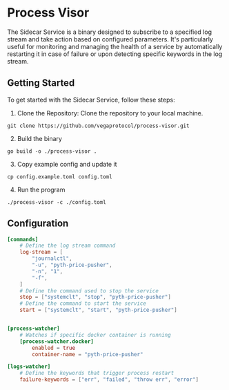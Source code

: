 # Process Visor

The Sidecar Service is a binary designed to subscribe to a specified log stream and take action based on configured parameters. It's particularly useful for monitoring and managing the health of a service by automatically restarting it in case of failure or upon detecting specific keywords in the log stream.

## Getting Started

To get started with the Sidecar Service, follow these steps:

1. Clone the Repository: Clone the repository to your local machine.

```
git clone https://github.com/vegaprotocol/process-visor.git
```

2. Build the binary
```
go build -o ./process-visor . 
```

3. Copy example config and update it

```
cp config.example.toml config.toml
```

4. Run the program

```
./process-visor -c ./config.toml
```

## Configuration

```toml
[commands]
    # Define the log stream command
    log-stream = [
        "journalctl",
        "-u", "pyth-price-pusher",
        "-n", "1",
        "-f",
    ]
    # Define the command used to stop the service
    stop = ["systemclt", "stop", "pyth-price-pusher"]
    # Define the command to start the service
    start = ["systemclt", "start", "pyth-price-pusher"]


[process-watcher]
    # Watches if specific docker container is running
    [process-watcher.docker]
        enabled = true
        container-name = "pyth-price-pusher"

[logs-watcher]
    # Define the keywords that trigger process restart
    failure-keywords = ["err", "failed", "throw err", "error"]
```